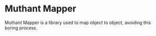# Muthant Mapper

Muthant Mapper is a library used to map object to object, avoiding this boring process.


